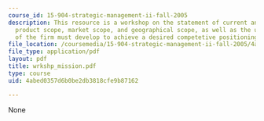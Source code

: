```yaml
---
course_id: 15-904-strategic-management-ii-fall-2005
description: This resource is a workshop on the statement of current and future expected
  product scope, market scope, and geographical scope, as well as the unique competencies
  of the firm must develop to achieve a desired competetive positioning.
file_location: /coursemedia/15-904-strategic-management-ii-fall-2005/4abed0357d6b0be2db3818cfe9b87162_wrkshp_mission.pdf
file_type: application/pdf
layout: pdf
title: wrkshp_mission.pdf
type: course
uid: 4abed0357d6b0be2db3818cfe9b87162

---
```

None